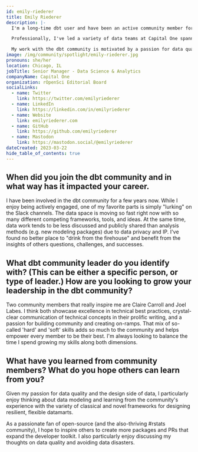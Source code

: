 ```yaml
---
id: emily-riederer
title: Emily Riederer
description: |-
  I'm a long-time dbt user and have been an active community member for a few years. 

  Professionally, I've led a variety of data teams at Capital One spanning analytics, modeling, innersource data tools, and data infrastructure. The common denominator of all of these roles has been the overwhelming importance of high quality data processing pipelines. Outside of work, I enjoy doing pro bono projects and applying my same skillset to scrappier environments.

  My work with the dbt community is motivated by a passion for data quality and developer tooling. Some of my recent contributions include maintaing the dbtplyr package, speaking at Coalesce 2021, and writing a Dev Blog about my PR to the dbt-utils test suite.
image: /img/community/spotlight/emily-riederer.jpg
pronouns: she/her
location: Chicago, IL
jobTitle: Senior Manager - Data Science & Analytics
companyName: Capital One
organization: rOpenSci Editorial Board
socialLinks:
  - name: Twitter
    link: https://twitter.com/emilyriederer
  - name: LinkedIn
    link: https://linkedin.com/in/emilyriederer
  - name: Website
    link: emilyriederer.com
  - name: GitHub
    link: https://github.com/emilyriederer
  - name: Mastodon
    link: https://mastodon.social/@emilyriederer
dateCreated: 2023-03-22
hide_table_of_contents: true
---
```


## When did you join the dbt community and in what way has it impacted your career.

I have been involved in the dbt community for a few years now. While I enjoy being actively engaged, one of my favorite parts is simply "lurking" on the Slack channels. The data space is moving so fast right now with so many different competing frameworks, tools, and ideas. At the same time, data work tends to be less discussed and publicly shared than analysis methods (e.g. new modeling packages) due to data privacy and IP. I've found no better place to "drink from the firehouse" and benefit from the insights of others questions, challenges, and successes. 

## What dbt community leader do you identify with? (This can be either a specific person, or type of leader.) How are you looking to grow your leadership in the dbt community?

Two community members that really inspire me are Claire Carroll and Joel Labes. I think both showcase excellence in technical best practices, crystal-clear communication of technical concepts in their prolific writing, and a passion for building community and creating on-ramps. That mix of so-called 'hard' and 'soft' skills adds so much to the community and helps empower every member to be their best. I'm always looking to balance the time I spend growing my skills along both dimensions. 

## What have you learned from community members? What do you hope others can learn from you?

Given my passion for data quality and the design side of data, I particularly enjoy thinking about data modeling and learning from the community's experience with the variety of classical and novel frameworks for designing resilient, flexible datamarts. 

As a passionate fan of open-source (and the also-thriving #rstats community), I hope to inspire others to create more packages and PRs that expand the developer toolkit. I also particularly enjoy discussing my thoughts on data quality and avoiding data disasters.
